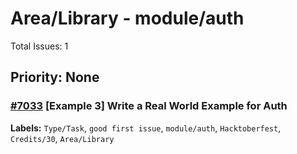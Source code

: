 # Area/Library - module/auth

Total Issues: 1

## Priority: None

### [#7033](https://github.com/ballerina-platform/ballerina-library/issues/7033) [Example 3] Write a Real World Example for Auth
**Labels:** `Type/Task`, `good first issue`, `module/auth`, `Hacktoberfest`, `Credits/30`, `Area/Library`

